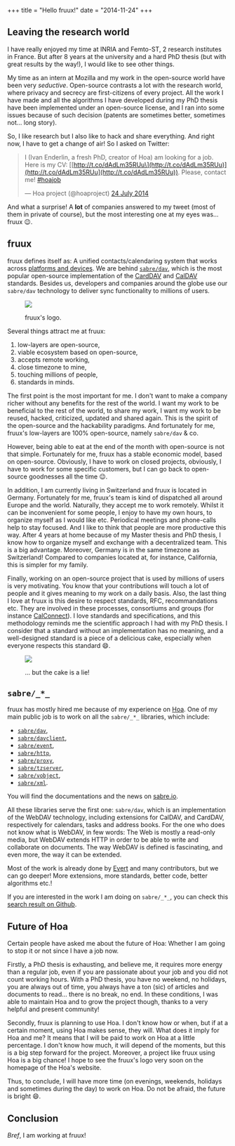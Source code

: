 +++
title = "Hello fruux!"
date = "2014-11-24"
+++

## Leaving the research world

I have really enjoyed my time at INRIA and Femto-ST, 2 research
institutes in France. But after 8 years at the university and a hard PhD
thesis (but with great results by the way!), I would like to see other
things.

My time as an intern at Mozilla and my work in the open-source world
have been very *seductive*. Open-source contrasts a lot with the
research world, where privacy and secrecy are first-citizens of every
project. All the work I have made and all the algorithms I have
developed during my PhD thesis have been implemented under an
open-source license, and I ran into some issues because of such decision
(patents are sometimes better, sometimes not… long story).

So, I like research but I also like to hack and share everything. And
right now, I have to get a change of air! So I asked on Twitter:

> I (Ivan Enderlin, a fresh PhD, creator of Hoa) am looking for a job.
> Here is my CV:
> \[[http://t.co/dAdLm35RUu\](http://t.co/dAdLm35RUu)](http://t.co/dAdLm35RUu](http://t.co/dAdLm35RUu)).
> Please, contact me!
> [\#hoajob](https://twitter.com/hashtag/hoajob?src=hash)
>
> — Hoa project (@hoaproject) [24 July
> 2014](https://twitter.com/hoaproject/status/492382581271572480)

And what a surprise! A **lot** of companies answered to my tweet (most
of them in private of course), but the most interesting one at my eyes
was… fruux 😉.

## fruux

fruux defines itself as: A unified contacts/calendaring system that
works across [platforms and
devices](https://fruux.com/supported-devices/). We are behind
[`sabre/dav`](https://fruux.com/opensource), which is the most popular
open-source implementation of the
[CardDAV](http://en.wikipedia.org/wiki/CardDAV) and
[CalDAV](http://en.wikipedia.org/wiki/CardDAV) standards. Besides us,
developers and companies around the globe use our `sabre/dav` technology
to deliver sync functionality to millions of users.

<figure>

![](images/logo-big.png)

<figcaption>

fruux's logo.

</figcaption>

</figure>

Several things attract me at fruux:

1.  low-layers are open-source,
2.  viable ecosystem based on open-source,
3.  accepts remote working,
4.  close timezone to mine,
5.  touching millions of people,
6.  standards in minds.

The first point is the most important for me. I don't want to make a
company richer without any benefits for the rest of the world. I want my
work to be beneficial to the rest of the world, to share my work, I want
my work to be reused, hacked, criticized, updated and shared again. This
is the spirit of the open-source and the hackability paradigms. And
fortunately for me, fruux's low-layers are 100% open-source, namely
`sabre/dav` & co.

However, being able to eat at the end of the month with open-source is
not that simple. Fortunately for me, fruux has a stable economic model,
based on open-source. Obviously, I have to work on closed projects,
obviously, I have to work for some specific customers, but I can go back
to open-source goodnesses all the time 😉.

In addition, I am currently living in Switzerland and fruux is located
in Germany. Fortunately for me, fruux's team is kind of dispatched all
around Europe and the world. Naturally, they accept me to work remotely.
Whilst it can be inconvenient for some people, I enjoy to have my own
hours, to organize myself as I would like etc. Periodical meetings and
phone-calls help to stay focused. And I like to think that people are
more productive this way. After 4 years at home because of my Master
thesis and PhD thesis, I know how to organize myself and exchange with a
decentralized team. This is a big advantage. Moreover, Germany is in the
same timezone as Switzerland! Compared to companies located at, for
instance, California, this is simpler for my family.

Finally, working on an open-source project that is used by millions of
users is very motivating. You know that your contributions will touch a
lot of people and it gives meaning to my work on a daily basis. Also,
the last thing I love at fruux is this desire to respect standards, RFC,
recommandations etc. They are involved in these processes, consortiums
and groups (for instance
[CalConnect](http://calconnect.org/mbrlist.shtml)). I love standards and
specifications, and this methodology reminds me the scientific approach
I had with my PhD thesis. I consider that a standard without an
implementation has no meaning, and a well-designed standard is a piece
of a delicious cake, especially when everyone respects this standard 😄.

<figure>

![](images/portal__the_biggest_lie_that_ever_lived_by_flygon717-d5qfqup.png)

<figcaption>

… but the cake is a lie!

</figcaption>

</figure>

## `sabre/_*_`

fruux has mostly hired me because of my experience on
[Hoa](http://hoa-project.net/). One of my main public job is to work on
all the `sabre/_*_` libraries, which include:

- [`sabre/dav`](https://github.com/fruux/sabre-dav),
- [`sabre/davclient`](https://github.com/fruux/sabre-davclient),
- [`sabre/event`](https://github.com/fruux/sabre-event),
- [`sabre/http`](https://github.com/fruux/sabre-http),
- [`sabre/proxy`](https://github.com/fruux/sabre-proxy),
- [`sabre/tzserver`](https://github.com/fruux/sabre-tzserver),
- [`sabre/vobject`](https://github.com/fruux/sabre-vobject),
- [`sabre/xml`](https://github.com/fruux/sabre-xml).

You will find the documentations and the news on
[sabre.io](http://sabre.io/).

All these libraries serve the first one: `sabre/dav`, which is an
implementation of the WebDAV technology, including extensions for
CalDAV, and CardDAV, respectively for calendars, tasks and address
books. For the one who does not know what is WebDAV, in few words: The
Web is mostly a read-only media, but WebDAV extends HTTP in order to be
able to write and collaborate on documents. The way WebDAV is defined is
fascinating, and even more, the way it can be extended.

Most of the work is already done by [Evert](http://evertpot.com/) and
many contributors, but we can go deeper! More extensions, more
standards, better code, better algorithms etc.!

If you are interested in the work I am doing on `sabre/_*_`, you can
check this [search result on
Github](https://github.com/search?q=user%3Afruux+author%3Ahywan&type=Issues).

## Future of Hoa

Certain people have asked me about the future of Hoa: Whether I am going
to stop it or not since I have a job now.

Firstly, a PhD thesis is exhausting, and believe me, it requires more
energy than a regular job, even if you are passionate about your job and
you did not count working hours. With a PhD thesis, you have no weekend,
no holidays, you are always out of time, you always have a ton (sic) of
articles and documents to read… there is no break, no end. In these
conditions, I was able to maintain Hoa and to grow the project though,
thanks to a very helpful and present community!

Secondly, fruux is planning to use Hoa. I don't know how or when, but if
at a certain moment, using Hoa makes sense, they will. What does it
imply for Hoa and me? It means that I will be paid to work on Hoa at a
little percentage. I don't know how much, it will depend of the moments,
but this is a big step forward for the project. Moreover, a project like
fruux using Hoa is a big chance! I hope to see the fruux's logo very
soon on the homepage of the Hoa's website.

Thus, to conclude, I will have more time (on evenings, weekends,
holidays and sometimes during the day) to work on Hoa. Do not be afraid,
the future is bright 😄.

## Conclusion

*Bref*, I am working at fruux!
